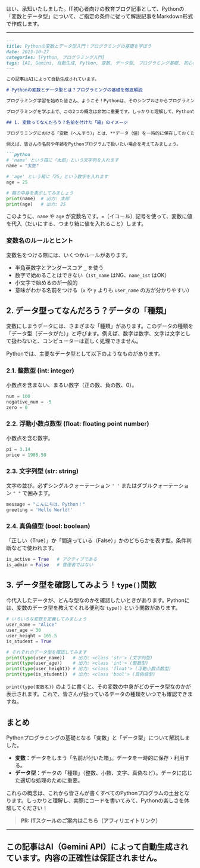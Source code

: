 はい、承知いたしました。IT初心者向けの教育ブログ記事として、Pythonの「変数とデータ型」について、ご指定の条件に従って解説記事をMarkdown形式で作成します。

---
```markdown
---
title: Pythonの変数とデータ型入門！プログラミングの基礎を学ぼう
date: 2023-10-27
categories: [Python, プログラミング入門]
tags: [AI, Gemini, 自動生成, Python, 変数, データ型, プログラミング基礎, 初心者]
---

この記事はAIによって自動生成されています。

# Pythonの変数とデータ型とは？プログラミングの基礎を徹底解説

プログラミング学習を始めた皆さん、ようこそ！Pythonは、そのシンプルさからプログラミング初心者にも非常に人気のある言語です。この記事では、Pythonプログラミングの最も基本的な要素である「変数」と「データ型」について、やさしく、そして具体例を交えながら解説していきます。

プログラミングを学ぶ上で、この2つの概念は非常に重要です。しっかりと理解して、Python学習の第一歩を踏み出しましょう！

## 1. 変数ってなんだろう？名前を付けた「箱」のイメージ

プログラミングにおける「変数（へんすう）」とは、**データ（値）を一時的に保存しておくための「名前が付いた箱」**のようなものです。この箱の中に、数字や文字などのさまざまなデータをしまっておくことができます。そして、必要に応じて箱からデータを取り出したり、新しいデータに入れ替えたりすることが可能です。

例えば、皆さんの名前や年齢をPythonプログラムで扱いたい場合を考えてみましょう。

```python
# 'name' という箱に「太郎」という文字列を入れます
name = "太郎"

# 'age' という箱に「25」という数字を入れます
age = 25

# 箱の中身を表示してみましょう
print(name)  # 出力: 太郎
print(age)   # 出力: 25
```

このように、`name` や `age` が変数名です。`=`（イコール）記号を使って、変数に値を代入（だいにする、つまり箱に値を入れること）します。

### 変数名のルールとヒント

変数名をつける際には、いくつかルールがあります。

*   半角英数字とアンダースコア `_` を使う
*   数字で始めることはできない（`1st_name` はNG、`name_1st` はOK）
*   小文字で始めるのが一般的
*   意味がわかる名前をつける（`x` や `y` よりも `user_name` の方が分かりやすい）

## 2. データ型ってなんだろう？データの「種類」

変数にしまうデータには、さまざまな「種類」があります。このデータの種類を「データ型（データがた）」と呼びます。例えば、数字は数字、文字は文字として扱わないと、コンピューターは正しく処理できません。

Pythonでは、主要なデータ型として以下のようなものがあります。

### 2.1. 整数型 (int: integer)

小数点を含まない、まるい数字（正の数、負の数、0）。

```python
num = 100
negative_num = -5
zero = 0
```

### 2.2. 浮動小数点数型 (float: floating point number)

小数点を含む数字。

```python
pi = 3.14
price = 1980.50
```

### 2.3. 文字列型 (str: string)

文字の並び。必ずシングルクォーテーション `' '` またはダブルクォーテーション `" "` で囲みます。

```python
message = "こんにちは、Python！"
greeting = 'Hello World!'
```

### 2.4. 真偽値型 (bool: boolean)

「正しい（True）」か「間違っている（False）」かのどちらかを表す型。条件判断などで使われます。

```python
is_active = True   # アクティブである
is_admin = False   # 管理者ではない
```

## 3. データ型を確認してみよう！`type()`関数

今代入したデータが、どんな型なのかを確認したいときがあります。Pythonには、変数のデータ型を教えてくれる便利な `type()` という関数があります。

```python
# いろいろな変数を定義してみましょう
user_name = "Alice"
user_age = 30
user_height = 165.5
is_student = True

# それぞれのデータ型を確認してみます
print(type(user_name))   # 出力: <class 'str'> (文字列型)
print(type(user_age))    # 出力: <class 'int'> (整数型)
print(type(user_height)) # 出力: <class 'float'> (浮動小数点数型)
print(type(is_student))  # 出力: <class 'bool'> (真偽値型)
```

`print(type(変数名))` のように書くと、その変数の中身がどのデータ型なのかが表示されます。これで、皆さんが扱っているデータの種類をいつでも確認できますね。

## まとめ

Pythonプログラミングの基礎となる「変数」と「データ型」について解説しました。

*   **変数**：データをしまう「名前が付いた箱」。データを一時的に保存・利用する。
*   **データ型**：データの「種類」（整数、小数、文字、真偽など）。データに応じた適切な処理のために重要。

これらの概念は、これから皆さんが書くすべてのPythonプログラムの土台となります。しっかりと理解し、実際にコードを書いてみて、Pythonの楽しさを体験してください！
> **PR: ITスクールのご案内はこちら（アフィリエイトリンク）**

---
この記事はAI（Gemini API）によって自動生成されています。内容の正確性は保証されません。
---
